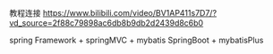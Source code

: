 教程连接 https://www.bilibili.com/video/BV1AP411s7D7/?vd_source=2f88c79898ac6db8b9db2d2439d8c6b0


spring Framework +  springMVC + mybatis
SpringBoot + mybatisPlus

